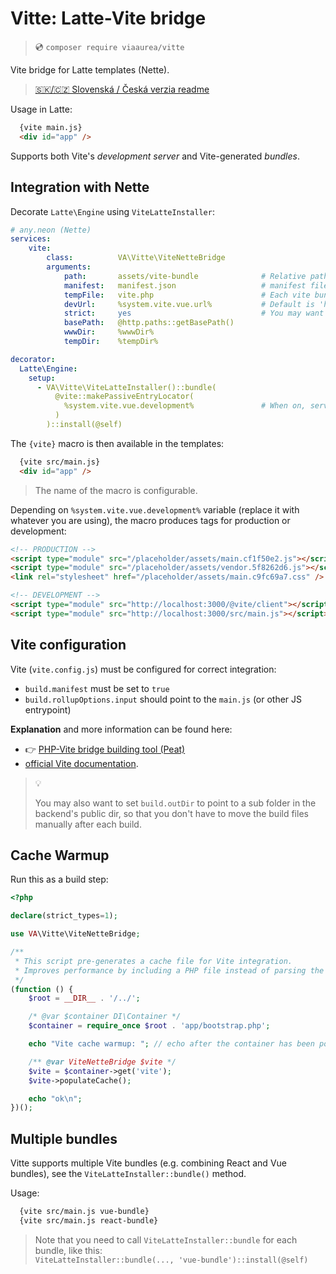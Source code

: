 # Vitte: Latte-Vite bridge

> 💿 `composer require viaaurea/vitte`

Vite bridge for Latte templates (Nette).

>
> [🇸🇰/🇨🇿 Slovenská / Česká verzia readme](readme.cs+sk.md)
>

Usage in Latte:
```html
  {vite main.js}
  <div id="app" />
```

Supports both Vite's _development server_ and Vite-generated _bundles_.


## Integration with Nette

Decorate `Latte\Engine` using `ViteLatteInstaller`:

```yaml
# any.neon (Nette)
services:
    vite:
        class:          VA\Vitte\ViteNetteBridge
        arguments:
            path:       assets/vite-bundle              # Relative path from www dir to the manifest file
            manifest:   manifest.json                   # manifest file name
            tempFile:   vite.php                        # Each vite bundle must have a dedicated cache file.
            devUrl:     %system.vite.vue.url%           # Default is 'http://localhost:3000'
            strict:     yes                             # You may want to turn strict mode on in development only
            basePath:   @http.paths::getBasePath()
            wwwDir:     %wwwDir%
            tempDir:    %tempDir%

decorator:
  Latte\Engine:
    setup:
      - VA\Vitte\ViteLatteInstaller()::bundle(
          @vite::makePassiveEntryLocator(
            %system.vite.vue.development%               # When on, serves links to Vite dev-server only
          )
        )::install(@self)
```

The `{vite}` macro is then available in the templates:
```html
  {vite src/main.js}
  <div id="app" />
```

> The name of the macro is configurable.

Depending on `%system.vite.vue.development%` variable (replace it with whatever you are using),
the macro produces tags for production or development:

```html
<!-- PRODUCTION -->
<script type="module" src="/placeholder/assets/main.cf1f50e2.js"></script>
<script type="module" src="/placeholder/assets/vendor.5f8262d6.js"></script>
<link rel="stylesheet" href="/placeholder/assets/main.c9fc69a7.css" />

<!-- DEVELOPMENT -->
<script type="module" src="http://localhost:3000/@vite/client"></script>
<script type="module" src="http://localhost:3000/src/main.js"></script>
```


## Vite configuration

Vite (`vite.config.js`) must be configured for correct integration:

- `build.manifest` must be set to `true`
- `build.rollupOptions.input` should point to the `main.js` (or other JS entrypoint)

**Explanation** and more information can be found here:
- 👉 [PHP-Vite bridge building tool (Peat)](https://github.com/dakujem/peat#vite)
- [official Vite documentation](https://vitejs.dev/guide/backend-integration.html).

> 💡
>
> You may also want to set `build.outDir` to point to a sub folder in the backend's public dir,
> so that you don't have to move the build files manually after each build.


## Cache Warmup

Run this as a build step:
```php
<?php

declare(strict_types=1);

use VA\Vitte\ViteNetteBridge;

/**
 * This script pre-generates a cache file for Vite integration.
 * Improves performance by including a PHP file instead of parsing the JSON manifest. Useful in production environments.
 */
(function () {
    $root = __DIR__ . '/../';

    /* @var $container DI\Container */
    $container = require_once $root . 'app/bootstrap.php';

    echo "Vite cache warmup: "; // echo after the container has been populated

    /** @var ViteNetteBridge $vite */
    $vite = $container->get('vite');
    $vite->populateCache();

    echo "ok\n";
})();
```


## Multiple bundles

Vitte supports multiple Vite bundles (e.g. combining React and Vue bundles),
see the `ViteLatteInstaller::bundle()` method.

Usage:
```html
  {vite src/main.js vue-bundle}
  {vite src/main.js react-bundle}
```

> Note that you need to call `ViteLatteInstaller::bundle` for each bundle, like this:\
> `ViteLatteInstaller::bundle(..., 'vue-bundle')::install(@self)`

